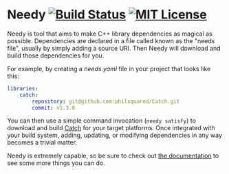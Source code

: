 Needy [![Build Status](https://travis-ci.org/ccbrown/needy.svg?branch=master)](https://travis-ci.org/ccbrown/needy) [![MIT License](https://img.shields.io/badge/license-MIT-blue.svg)](https://raw.githubusercontent.com/ccbrown/needy/master/LICENSE)
==

Needy is tool that aims to make C++ library dependencies as magical as possible. Dependencies are declared in a file called known as the "needs file", usually by simply adding a source URI. Then Needy will download and build those dependencies for you.

For example, by creating a *needs.yaml* file in your project that looks like this:

```yaml
libraries:
    catch:
        repository: git@github.com:philsquared/Catch.git
        commit: v1.3.0
```

You can then use a simple command invocation (`needy satisfy`) to download and build [Catch](https://github.com/philsquared/Catch) for your target platforms. Once integrated with your build system, adding, updating, or modifying dependencies in any way becomes a trivial matter.

Needy is extremely capable, so be sure to check out [the documentation](https://ccbrown.github.com/needy) to see some more things you can do.
